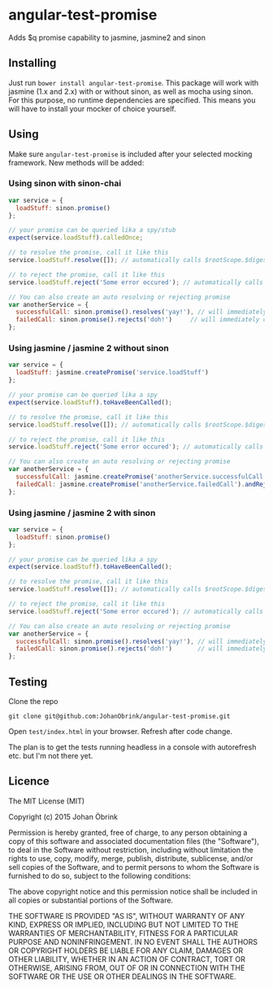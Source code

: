 # angular-test-promise
Adds $q promise capability to jasmine, jasmine2 and sinon

## Installing

Just run ```bower install angular-test-promise```. This package will work with jasmine (1.x and 2.x) with or without sinon,
as well as mocha using sinon.  For this purpose, no runtime dependencies are specified. This means you will have to install
your mocker of choice yourself.

## Using

Make sure ```angular-test-promise``` is included after your selected mocking framework. New methods will be added:

### Using sinon with sinon-chai

```javascript
var service = {
  loadStuff: sinon.promise()
};

// your promise can be queried lika a spy/stub
expect(service.loadStuff).calledOnce;

// to resolve the promise, call it like this
service.loadStuff.resolve([]); // automatically calls $rootScope.$digest() to force promise to resolve

// to reject the promise, call it like this
service.loadStuff.reject('Some error occured'); // automatically calls $rootScope.$digest() to force promise to resolve

// You can also create an auto resolving or rejecting promise
var anotherService = {
  successfulCall: sinon.promise().resolves('yay!'), // will immediately call then
  failedCall: sinon.promise().rejects('doh!')     // will immediately call catch
};
```

### Using jasmine / jasmine 2 without sinon

```javascript
var service = {
  loadStuff: jasmine.createPromise('service.loadStuff')
};

// your promise can be queried lika a spy
expect(service.loadStuff).toHaveBeenCalled();

// to resolve the promise, call it like this
service.loadStuff.resolve([]); // automatically calls $rootScope.$digest() to force promise to resolve

// to reject the promise, call it like this
service.loadStuff.reject('Some error occured'); // automatically calls $rootScope.$digest() to force promise to resolve

// You can also create an auto resolving or rejecting promise
var anotherService = {
  successfulCall: jasmine.createPromise('anotherService.successfulCall').andResolve('yay!'),  // will immediately call then
  failedCall: jasmine.createPromise('anotherService.failedCall').andReject('doh!')            // will immediately call catch
};
```

### Using jasmine / jasmine 2 with sinon

```javascript
var service = {
  loadStuff: sinon.promise()
};

// your promise can be queried lika a spy
expect(service.loadStuff).toHaveBeenCalled();

// to resolve the promise, call it like this
service.loadStuff.resolve([]); // automatically calls $rootScope.$digest() to force promise to resolve

// to reject the promise, call it like this
service.loadStuff.reject('Some error occured'); // automatically calls $rootScope.$digest() to force promise to resolve

// You can also create an auto resolving or rejecting promise
var anotherService = {
  successfulCall: sinon.promise().resolves('yay!'), // will immediately call then
  failedCall: sinon.promise().rejects('doh!')       // will immediately call catch
};
```

## Testing

Clone the repo

```git clone git@github.com:JohanObrink/angular-test-promise.git```

Open ```test/index.html``` in your browser. Refresh after code change.

The plan is to get the tests running headless in a console with autorefresh etc. but I'm not there yet.

## Licence

The MIT License (MIT)

Copyright (c) 2015 Johan Öbrink

Permission is hereby granted, free of charge, to any person obtaining a copy
of this software and associated documentation files (the "Software"), to deal
in the Software without restriction, including without limitation the rights
to use, copy, modify, merge, publish, distribute, sublicense, and/or sell
copies of the Software, and to permit persons to whom the Software is
furnished to do so, subject to the following conditions:

The above copyright notice and this permission notice shall be included in all
copies or substantial portions of the Software.

THE SOFTWARE IS PROVIDED "AS IS", WITHOUT WARRANTY OF ANY KIND, EXPRESS OR
IMPLIED, INCLUDING BUT NOT LIMITED TO THE WARRANTIES OF MERCHANTABILITY,
FITNESS FOR A PARTICULAR PURPOSE AND NONINFRINGEMENT. IN NO EVENT SHALL THE
AUTHORS OR COPYRIGHT HOLDERS BE LIABLE FOR ANY CLAIM, DAMAGES OR OTHER
LIABILITY, WHETHER IN AN ACTION OF CONTRACT, TORT OR OTHERWISE, ARISING FROM,
OUT OF OR IN CONNECTION WITH THE SOFTWARE OR THE USE OR OTHER DEALINGS IN THE
SOFTWARE.
